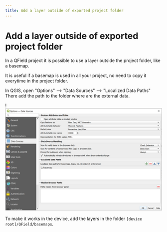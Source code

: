 ```yaml
---
title: Add a layer outside of exported project folder
---
```


# Add a layer outside of exported project folder

In a QField project it is possible to use a layer outside the project
folder, like a basemap.

It is useful if a basemap is used in all your project, no need to copy
it everytime in the project folder.

In QGIS, open  "Options" --> "Data Sources" --> "Localized Data
Paths" There add the path to the folder where are the external data.

!![image](../assets/images/external_path.png)

To make it works in the device, add the layers in the folder `[device
root]/QField/basemaps`.
